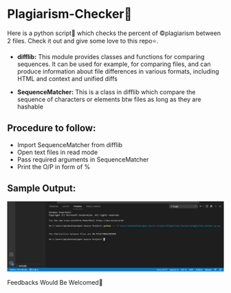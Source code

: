 # Plagiarism-Checker🔎
Here is a python script🔎 which checks the percent of ©plagiarism between 2 files. Check it out and give some love to this repo⭐.

- **difflib:**
This module provides classes and functions for comparing sequences. It can be used for example, for comparing files, and can produce information about file differences in various formats, including HTML and context and unified diffs
 
- **SequenceMatcher:**
This is a class in difflib which compare the sequence of characters or elements btw files as long as they are hashable

## Procedure to follow: 
- Import SequenceMatcher from difflib
- Open text files in read mode
- Pass required arguments in SequenceMatcher
- Print the O/P in form of %
## Sample Output:
<p align="center"><img src="https://github.com/Aditya8821/Plagiarism-Checker/blob/main/Images/Demo%20Output.png"></p>

Feedbacks Would Be Welcomed🙌
